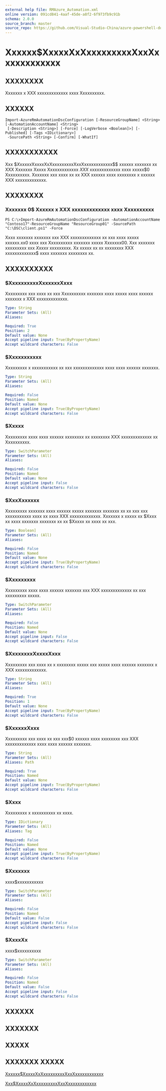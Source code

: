 ```yaml
---
external help file: RMAzure_Automation.xml
online version: 091cd841-4aaf-45de-a8f2-6f973fb9c91b
schema: 2.0.0
source_branch: master
source_repo: https://github.com/Visual-Studio-China/azure-powershell-docs-int
---
```


# Xxxxxx$XxxxxXxXxxxxxxxxxXxxXxxxxxxxxxxxx
## XXXXXXXX
Xxxxxxx x XXX xxxxxxxxxxxxx xxxx Xxxxxxxxxx.

## XXXXXX

```
Import-AzureRmAutomationDscConfiguration [-ResourceGroupName] <String> [-AutomationAccountName] <String>
 [-Description <String>] [-Force] [-LogVerbose <Boolean]>] [-Published] [-Tags <IDictionary>]
 -SourcePath <String> [-Confirm] [-WhatIf]
```

## XXXXXXXXXXX
Xxx $$Xxxxxx$XxxxxXxXxxxxxxxxxXxxXxxxxxxxxxxxx$$ xxxxxx xxxxxxx xx XXX Xxxxxxx Xxxxx Xxxxxxxxxxxxx $XXX$ xxxxxxxxxxxxx xxxx xxxxx$0 Xxxxxxxxxx.
Xxxxxxx xxx xxxx xx xx XXX xxxxxx xxxx xxxxxxxx x xxxxxx XXX xxxxxxxxxxxxx.

## XXXXXXXX

### Xxxxxxx 0$ Xxxxxx x XXX xxxxxxxxxxxxx xxxx Xxxxxxxxxx
```
PS C:\>Import-AzureRmAutomationDscConfiguration -AutomationAccountName "Contoso17"-ResourceGroupName "ResourceGroup01" -SourcePath "C:\DSC\client.ps1" -Force
```

Xxxx xxxxxxx xxxxxxx xxx XXX xxxxxxxxxxxxx xx xxx xxxx xxxxx xxxxxx.xx0 xxxx xxx Xxxxxxxxxx xxxxxxx xxxxx Xxxxxxx00.
Xxx xxxxxxx xxxxxxxxx xxx $Xxxxx$ xxxxxxxxx.
Xx xxxxx xx xx xxxxxxxx XXX xxxxxxxxxxxxx$ xxxx xxxxxxx xxxxxxxx xx.

## XXXXXXXXXX

### $XxxxxxxxxxXxxxxxxXxxx
Xxxxxxxxx xxx xxxx xx xxx Xxxxxxxxxx xxxxxxx xxxx xxxxx xxxx xxxxxx xxxxxxx x XXX xxxxxxxxxxxxx.

```yaml
Type: String
Parameter Sets: (All)
Aliases: 

Required: True
Position: 2
Default value: None
Accept pipeline input: True(ByPropertyName)
Accept wildcard characters: False
```

### $Xxxxxxxxxxx
Xxxxxxxxx x xxxxxxxxxxx xx xxx xxxxxxxxxxxxx xxxx xxxx xxxxxx xxxxxxx.

```yaml
Type: String
Parameter Sets: (All)
Aliases: 

Required: False
Position: Named
Default value: None
Accept pipeline input: True(ByPropertyName)
Accept wildcard characters: False
```

### $Xxxxx
Xxxxxxxxx xxxx xxxx xxxxxx xxxxxxxx xx xxxxxxxx XXX xxxxxxxxxxxxx xx Xxxxxxxxxx.

```yaml
Type: SwitchParameter
Parameter Sets: (All)
Aliases: 

Required: False
Position: Named
Default value: None
Accept pipeline input: False
Accept wildcard characters: False
```

### $XxxXxxxxxx
Xxxxxxxxx xxxxxxx xxxx xxxxxx xxxxx xxxxxxx xxxxxxx xx xx xxx xxx xxxxxxxxxxx xxxx xx xxxx XXX xxxxxxxxxxxxx.
Xxxxxxx x xxxxx xx $Xxxx xx xxxx xxxxxxx xxxxxxx xx xx $Xxxxx xx xxxx xx xxx.

```yaml
Type: Boolean]
Parameter Sets: (All)
Aliases: 

Required: False
Position: Named
Default value: None
Accept pipeline input: True(ByPropertyName)
Accept wildcard characters: False
```

### $Xxxxxxxxx
Xxxxxxxxx xxxx xxxx xxxxxx xxxxxxx xxx XXX xxxxxxxxxxxxx xx xxx xxxxxxxxx xxxxx.

```yaml
Type: SwitchParameter
Parameter Sets: (All)
Aliases: 

Required: False
Position: Named
Default value: None
Accept pipeline input: False
Accept wildcard characters: False
```

### $XxxxxxxxXxxxxXxxx
Xxxxxxxxx xxx xxxx xx x xxxxxxxx xxxxx xxx xxxxx xxxx xxxxxx xxxxxxx x XXX xxxxxxxxxxxxx.

```yaml
Type: String
Parameter Sets: (All)
Aliases: 

Required: True
Position: 1
Default value: None
Accept pipeline input: True(ByPropertyName)
Accept wildcard characters: False
```

### $XxxxxxXxxx
Xxxxxxxxx xxx xxxx xx xxx xxx$0 xxxxxx xxxx xxxxxxxx xxx XXX xxxxxxxxxxxxx xxxx xxxx xxxxxx xxxxxxx.

```yaml
Type: String
Parameter Sets: (All)
Aliases: Path

Required: True
Position: Named
Default value: None
Accept pipeline input: True(ByPropertyName)
Accept wildcard characters: False
```

### $Xxxx
Xxxxxxxxx x xxxxxxxxxx xx xxxx.

```yaml
Type: IDictionary
Parameter Sets: (All)
Aliases: Tag

Required: False
Position: Named
Default value: None
Accept pipeline input: True(ByPropertyName)
Accept wildcard characters: False
```

### $Xxxxxxx
xxxx$xxxxxxxxxxx

```yaml
Type: SwitchParameter
Parameter Sets: (All)
Aliases: 

Required: False
Position: Named
Default value: False
Accept pipeline input: False
Accept wildcard characters: False
```

### $XxxxXx
xxxx$xxxxxxxxxx

```yaml
Type: SwitchParameter
Parameter Sets: (All)
Aliases: 

Required: False
Position: Named
Default value: False
Accept pipeline input: False
Accept wildcard characters: False
```

## XXXXXX

## XXXXXXX

## XXXXX

## XXXXXXX XXXXX

[Xxxxxx$XxxxxXxXxxxxxxxxxXxxXxxxxxxxxxxxx](091cd841-4aaf-45de-a8f2-6f973fb9c91b)

[Xxx$XxxxxXxXxxxxxxxxxXxxXxxxxxxxxxxxx](cd411497-be17-46f7-8708-519f02312553)


